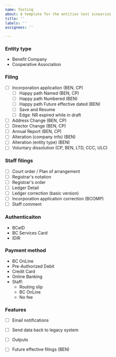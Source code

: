```yaml
---
name: Testing
about: A template for the entities test scnearios
title: ''
labels: ''
assignees: ''

---
```


### Entity type
* Benefit Company
* Cooperative Association

### Filing
- [ ] Incorporation application (BEN, CP)
     - [ ] Happy path Named (BEN, CP)
     - [ ] Happy path Numbered (BEN)
     - [ ] Happy path Future effective dated (BEN)
     - [ ] Save and Resume
     - [ ] Edge: NR expired while in draft
- [ ] Address Change (BEN, CP)
- [ ] Director Change (BEN, CP)
- [ ] Annual Report (BEN, CP)
- [ ] Alteration (company info) (BEN)
- [ ] Alteration (entity type) (BEN)
- [ ] Voluntary dissolution (CP, BEN, LTD, CCC, ULC)

### Staff filings
- [ ] Court order / Plan of arrangement
- [ ] Registrar's notation
- [ ] Registrar's order
- [ ] Ledger Detail
- [ ] Ledger correction (basic version)
- [ ] Incorporation application correction (BCOMP)
- [ ] Staff comment

### Authenticaiton
* BCeID
* BC Services Card
* IDIR

### Payment method
* BC OnLine
* Pre-Authorized Debit
* Credit Card
* Online Banking
* Staff:
  * Routing slip
  * BC OnLine
  * No fee

### Features
- [ ] Email notifications
- [ ] Send data back to legacy system
- [ ] Outputs
- [ ] Future effective filings (BEN)

